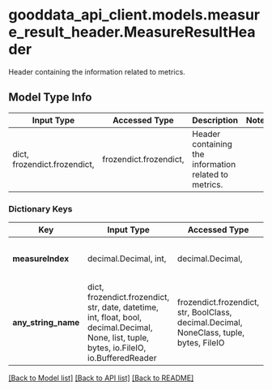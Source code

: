 # gooddata_api_client.models.measure_result_header.MeasureResultHeader

Header containing the information related to metrics.

## Model Type Info
Input Type | Accessed Type | Description | Notes
------------ | ------------- | ------------- | -------------
dict, frozendict.frozendict,  | frozendict.frozendict,  | Header containing the information related to metrics. | 

### Dictionary Keys
Key | Input Type | Accessed Type | Description | Notes
------------ | ------------- | ------------- | ------------- | -------------
**measureIndex** | decimal.Decimal, int,  | decimal.Decimal,  | Metric index. Starts at 0. | value must be a 32 bit integer
**any_string_name** | dict, frozendict.frozendict, str, date, datetime, int, float, bool, decimal.Decimal, None, list, tuple, bytes, io.FileIO, io.BufferedReader | frozendict.frozendict, str, BoolClass, decimal.Decimal, NoneClass, tuple, bytes, FileIO | any string name can be used but the value must be the correct type | [optional]

[[Back to Model list]](../../README.md#documentation-for-models) [[Back to API list]](../../README.md#documentation-for-api-endpoints) [[Back to README]](../../README.md)
